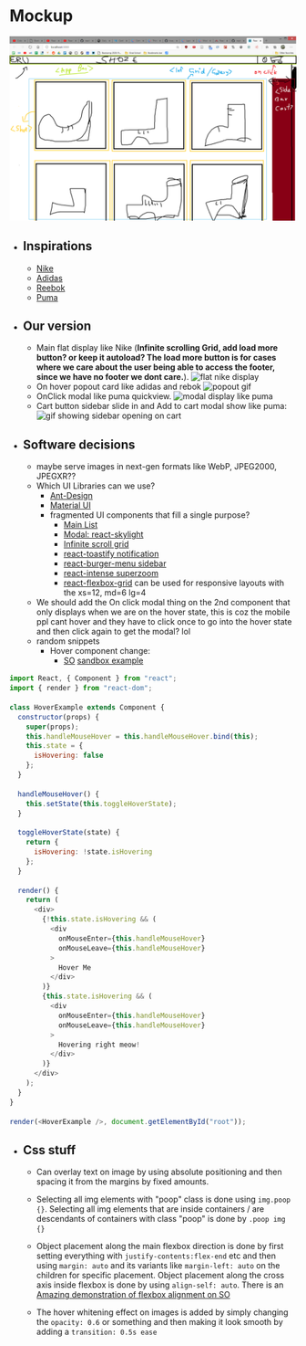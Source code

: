 # Mockup

![mockup](mockup.png)

- ## Inspirations

  - [Nike](https://www.nike.com/launch)
  - [Adidas](https://www.adidas.com/us/men-shoes)
  - [Reebok](https://www.reebok.com/us/men-shoes)
  - [Puma](https://us.puma.com/en/us/men/shoes)

- ## Our version

  - Main flat display like Nike (**Infinite scrolling Grid, add load more button? or keep it autoload? The load more button is for cases where we care about the user being able to access the footer, since we have no footer we dont care.**).
        ![flat nike display](https://firebasestorage.googleapis.com/v0/b/firescript-577a2.appspot.com/o/imgs%2Fapp%2Feru504%2Fn0OQ4wjo5j.png?alt=media&token=143e6f0b-dc4d-4e3e-b52f-51856ab9f1f7)
  - On hover popout card like adidas and rebok
        ![popout gif](https://firebasestorage.googleapis.com/v0/b/firescript-577a2.appspot.com/o/imgs%2Fapp%2Feru504%2F7DUyr_xefV.gif?alt=media&token=8cda7027-a29f-4583-a507-a1608842c855)
  - OnClick modal like puma quickview.
        ![modal display like puma](https://firebasestorage.googleapis.com/v0/b/firescript-577a2.appspot.com/o/imgs%2Fapp%2Feru504%2F-rlUH5VM4v.png?alt=media&token=15d1ee24-b291-4c03-945d-ee8a7e08bc0b)
  - Cart button sidebar slide in and Add to cart modal show like puma:
            ![gif showing sidebar opening on cart](https://firebasestorage.googleapis.com/v0/b/firescript-577a2.appspot.com/o/imgs%2Fapp%2Feru504%2FHjEAPYGZ2x.gif?alt=media&token=c58e0172-d0fb-4b4a-a9c8-b4ffb29dd0ef)

- ## Software decisions

  - maybe serve images in next-gen formats like WebP, JPEG2000, JPEGXR??
  - Which UI Libraries can we use?
    - [Ant-Design](https://ant.design/components/overview/)
    - [Material UI](https://material-ui.com/)
    - fragmented UI components that fill a single purpose?
      - [Main List](https://github.com/brillout/awesome-react-components)
      - [Modal: react-skylight](http://marcio.github.io/react-skylight/)
      - [Infinite scroll grid](https://github.com/naver/egjs-infinitegrid/tree/master/packages/react-infinitegrid)
      - [react-toastify notification](https://fkhadra.github.io/react-toastify/introduction/)
      - [react-burger-menu sidebar](https://negomi.github.io/react-burger-menu/)
      - [react-intense superzoom](https://react-intense.bryce.io/)
      - [react-flexbox-grid](https://github.com/roylee0704/react-flexbox-grid) can be used for responsive layouts with the xs=12, md=6 lg=4
  - We should add the On click modal thing on the 2nd component that only displays when we are on the hover state, this is coz the mobile ppl cant hover and they have to click once to go into the hover state and then click again to get the modal? lol
  - random snippets
    - Hover component change:
      - [SO](https://stackoverflow.com/questions/44566340/show-a-component-on-hover-in-reactjs) [sandbox example](https://codesandbox.io/s/XopkqJ5oV?file=/index.js)

```javascript
import React, { Component } from "react";
import { render } from "react-dom";

class HoverExample extends Component {
  constructor(props) {
    super(props);
    this.handleMouseHover = this.handleMouseHover.bind(this);
    this.state = {
      isHovering: false
    };
  }

  handleMouseHover() {
    this.setState(this.toggleHoverState);
  }

  toggleHoverState(state) {
    return {
      isHovering: !state.isHovering
    };
  }

  render() {
    return (
      <div>
        {!this.state.isHovering && (
          <div
            onMouseEnter={this.handleMouseHover}
            onMouseLeave={this.handleMouseHover}
          >
            Hover Me
          </div>
        )}
        {this.state.isHovering && (
          <div
            onMouseEnter={this.handleMouseHover}
            onMouseLeave={this.handleMouseHover}
          >
            Hovering right meow!
          </div>
        )}
      </div>
    );
  }
}

render(<HoverExample />, document.getElementById("root"));
```

- ## Css stuff
  
  - Can overlay text on image by using absolute positioning and then spacing it from the margins by fixed amounts.

  - Selecting all img elements with "poop" class is done using `img.poop {}`. Selecting all img elements that are inside containers / are descendants of containers with class "poop" is done by `.poop img {}`
  
  - Object placement along the main flexbox direction is done by first setting everything with `justify-contents:flex-end` etc and then using `margin: auto` and its variants like `margin-left: auto` on the children for specific placement. Object placement along the cross axis inside flexbox is done by using `align-self: auto`. There is an [Amazing demonstration of flexbox alignment on SO](https://stackoverflow.com/questions/32551291/in-css-flexbox-why-are-there-no-justify-items-and-justify-self-properties/33856609#33856609)

  - The hover whitening effect on images is added by simply changing the `opacity: 0.6` or something and then making it look smooth by adding a `transition: 0.5s ease`
